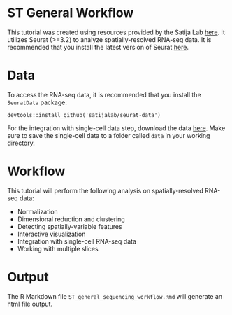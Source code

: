 # ST General Workflow
This tutorial was created using resources provided by the Satija Lab [here](https://satijalab.org/seurat/articles/spatial_vignette.html). It utilizes Seurat (>=3.2) to analyze spatially-resolved RNA-seq data. It is recommended that you install the latest version of Seurat [here](https://satijalab.org/seurat/articles/install.html).
# Data
 To access the RNA-seq data, it is recommended that you install the `SeuratData` package:
```
devtools::install_github('satijalab/seurat-data')
```
For the integration with single-cell data step, download the data [here](https://www.dropbox.com/s/cuowvm4vrf65pvq/allen_cortex.rds?dl=1). Make sure to save the single-cell data to a folder called `data` in your working directory.

# Workflow

This tutorial will perform the following analysis on spatially-resolved RNA-seq data:

- Normalization
- Dimensional reduction and clustering
- Detecting spatially-variable features
- Interactive visualization
- Integration with single-cell RNA-seq data
- Working with multiple slices

# Output

The R Markdown file `ST_general_sequencing_workflow.Rmd` will generate an html file output.